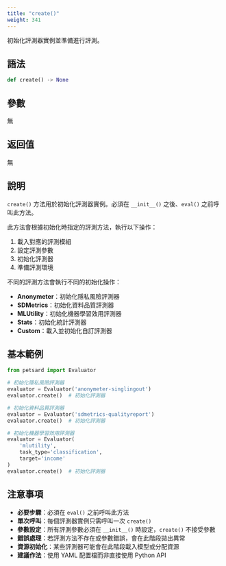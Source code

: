 ```yaml
---
title: "create()"
weight: 341
---
```


初始化評測器實例並準備進行評測。

## 語法

```python
def create() -> None
```

## 參數

無

## 返回值

無

## 說明

`create()` 方法用於初始化評測器實例。必須在 `__init__()` 之後、`eval()` 之前呼叫此方法。

此方法會根據初始化時指定的評測方法，執行以下操作：
1. 載入對應的評測模組
2. 設定評測參數
3. 初始化評測器
4. 準備評測環境

不同的評測方法會執行不同的初始化操作：
- **Anonymeter**：初始化隱私風險評測器
- **SDMetrics**：初始化資料品質評測器
- **MLUtility**：初始化機器學習效用評測器
- **Stats**：初始化統計評測器
- **Custom**：載入並初始化自訂評測器

## 基本範例

```python
from petsard import Evaluator

# 初始化隱私風險評測器
evaluator = Evaluator('anonymeter-singlingout')
evaluator.create()  # 初始化評測器

# 初始化資料品質評測器
evaluator = Evaluator('sdmetrics-qualityreport')
evaluator.create()  # 初始化評測器

# 初始化機器學習效用評測器
evaluator = Evaluator(
    'mlutility',
    task_type='classification',
    target='income'
)
evaluator.create()  # 初始化評測器
```

## 注意事項

- **必要步驟**：必須在 `eval()` 之前呼叫此方法
- **單次呼叫**：每個評測器實例只需呼叫一次 `create()`
- **參數設定**：所有評測參數必須在 `__init__()` 時設定，`create()` 不接受參數
- **錯誤處理**：若評測方法不存在或參數錯誤，會在此階段拋出異常
- **資源初始化**：某些評測器可能會在此階段載入模型或分配資源
- **建議作法**：使用 YAML 配置檔而非直接使用 Python API